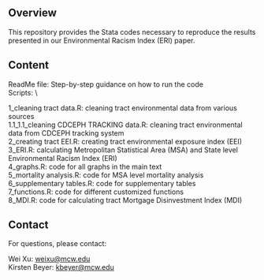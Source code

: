 ## Overview
This repository provides the Stata codes necessary to reproduce the results presented in our Environmental Racism Index (ERI) paper.

## Content
ReadMe file: Step-by-step guidance on how to run the code\
Scripts: \

1_cleaning tract data.R: cleaning tract environmental data from various sources\
1.1_1.1_cleaning CDCEPH TRACKING data.R: cleaning tract environmental data from CDCEPH tracking system\
2_creating tract EEI.R: creating tract environmental exposure index (EEI)\
3_ERI.R: calculating Metropolitan Statistical Area (MSA) and State level Environmental Racism Index (ERI)\
4_graphs.R: code for all graphs in the main text\
5_mortality analysis.R: code for MSA level mortality analysis\
6_supplementary tables.R: code for supplementary tables\
7_functions.R: code for different customized functions\
8_MDI.R: code for calculating tract Mortgage Disinvestment Index (MDI)

## Contact
For questions, please contact:

Wei Xu: weixu@mcw.edu\
Kirsten Beyer: kbeyer@mcw.edu
